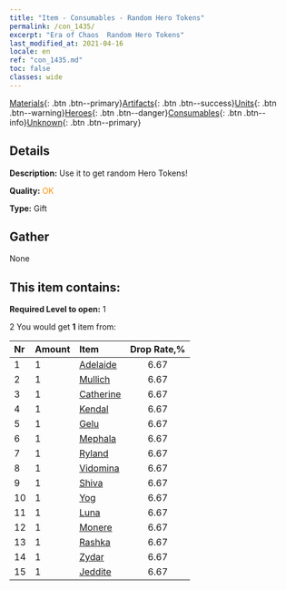 ```yaml
---
title: "Item - Consumables - Random Hero Tokens"
permalink: /con_1435/
excerpt: "Era of Chaos  Random Hero Tokens"
last_modified_at: 2021-04-16
locale: en
ref: "con_1435.md"
toc: false
classes: wide
---
```

 [Materials](/Items/){: .btn .btn--primary}[Artifacts](/Items/Artifacts/){: .btn .btn--success}[Units](/Items/Units/){: .btn .btn--warning}[Heroes](/Items/Heroes/){: .btn .btn--danger}[Consumables](/Items/Consumables/){: .btn .btn--info}[Unknown](/Items/Unknown/){: .btn .btn--primary}

## Details
 **Description:** Use it to get random Hero Tokens!

 **Quality:** <span style="color: #FF8C00">OK</span>

 **Type:** Gift

## Gather

  None

## This item contains:

 **Required Level to open:** 1

 2 You would get **1** item  from:

  | Nr | Amount |     Item    | Drop Rate,% |
  |:---|:-------|:------------|:---------:|
  | 1 | 1 | [Adelaide](/Items/her_359/) | 6.67 | 
  | 2 | 1 | [Mullich](/Items/her_360/) | 6.67 | 
  | 3 | 1 | [Catherine](/Items/her_361/) | 6.67 | 
  | 4 | 1 | [Kendal](/Items/her_363/) | 6.67 | 
  | 5 | 1 | [Gelu](/Items/her_366/) | 6.67 | 
  | 6 | 1 | [Mephala](/Items/her_367/) | 6.67 | 
  | 7 | 1 | [Ryland](/Items/her_368/) | 6.67 | 
  | 8 | 1 | [Vidomina](/Items/her_372/) | 6.67 | 
  | 9 | 1 | [Shiva](/Items/her_376/) | 6.67 | 
  | 10 | 1 | [Yog](/Items/her_377/) | 6.67 | 
  | 11 | 1 | [Luna](/Items/her_378/) | 6.67 | 
  | 12 | 1 | [Monere](/Items/her_379/) | 6.67 | 
  | 13 | 1 | [Rashka](/Items/her_384/) | 6.67 | 
  | 14 | 1 | [Zydar](/Items/her_385/) | 6.67 | 
  | 15 | 1 | [Jeddite](/Items/her_391/) | 6.67 | 
